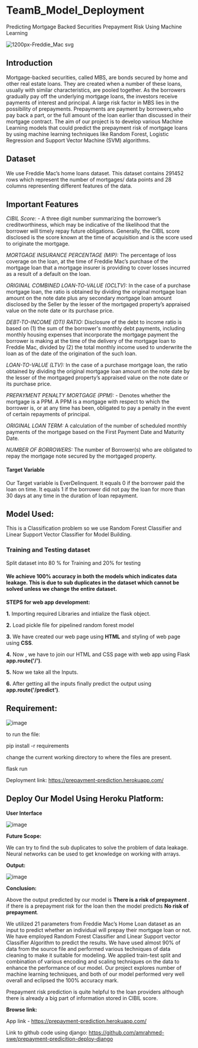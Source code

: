 # TeamB_Model_Deployment
Predicting Mortgage Backed Securities Prepayment Risk Using Machine Learning

![1200px-Freddie_Mac svg](https://user-images.githubusercontent.com/78646864/136017729-8b90fe01-9fdc-4840-8887-b271c266e51c.png)



## Introduction
Mortgage-backed securities, called MBS, are bonds secured by home and other real estate loans. They are created when a number of these loans, usually with similar characteristics, are pooled together. As the borrowers gradually pay off the underlying mortgage loans, the investors receive payments of interest and principal. A large risk factor in MBS lies in the possibility of prepayments. Prepayments are payment by borrowers,who pay back a part, or the full amount of the loan earlier than discussed in their mortgage contract. The aim of our project is to develop various Machine Learning models that could predict the prepayment risk of mortgage loans by using machine learning techniques like Random Forest, Logistic Regression and Support Vector Machine (SVM) algorithms.

## Dataset
We use Freddie Mac’s home loans dataset. This dataset contains 291452 rows which represent the number of mortgages/ data points and 28 columns representing different features of the data.

## Important Features

*CIBIL Score:* - A three digit number summarizing the borrower’s creditworthiness, which may be indicative of the likelihood that the borrower will timely repay future obligations. Generally, the CIBIL score disclosed is the score known at the time of acquisition and is the score used to originate the mortgage.

*MORTGAGE INSURANCE PERCENTAGE (MIP):* The percentage of loss coverage on the loan, at the time of Freddie Mac’s purchase of the mortgage loan that a mortgage insurer is providing to cover losses incurred as a result of a default on the loan.

*ORIGINAL COMBINED LOAN-TO-VALUE (OCLTV):* In the case of a purchase mortgage loan, the ratio is obtained by dividing the original mortgage loan amount on the note date plus any secondary mortgage loan amount disclosed by the Seller by the lesser of the mortgaged property’s appraised value on the note date or its purchase price.

*DEBT-TO-INCOME (DTI) RATIO:* Disclosure of the debt to income ratio is based on (1) the sum of the borrower's monthly debt payments, including monthly housing expenses that incorporate the mortgage payment the borrower is making at the time of the delivery of the mortgage loan to Freddie Mac, divided by (2) the total monthly income used to underwrite the loan as of the date of the origination of the such loan.

*LOAN-TO-VALUE (LTV):* In the case of a purchase mortgage loan, the ratio obtained by dividing the original mortgage loan amount on the note date by the lesser of the mortgaged property’s appraised value on the note date or its purchase price.

*PREPAYMENT PENALTY MORTGAGE (PPM):* - Denotes whether the mortgage is a PPM. A PPM is a mortgage with respect to which the borrower is, or at any time has been, obligated to pay a penalty in the event of certain repayments of principal.

*ORIGINAL LOAN TERM:* A calculation of the number of scheduled monthly payments of the mortgage based on the First Payment Date and Maturity Date.

*NUMBER OF BORROWERS:* The number of Borrower(s) who are obligated to repay the mortgage note secured by the mortgaged property.

#### Target Variable
Our Target variable is EverDelinquent. It equals 0 if the borrower paid the loan on time. It equals 1 if the borrower did not pay the loan for more than 30 days at any time in the duration of loan repayment.

## Model Used:
This is a Classification problem so we use Random Forest Classifier and Linear Support Vector Classifier for Model Building.
### Training and Testing dataset
Split dataset into 80 % for Training and 20% for testing

#### We achieve 100% accuracy in both the models which indicates data leakage. This is due to sub duplicates in the dataset which cannot be solved unless we change the entire dataset.


**STEPS for web app development:**

**1.** Importing required Libraries and intialize the flask object.

**2.** Load pickle file for pipelined random forest model

**3.** We have created our web page using **HTML** and styling of web page using **CSS**.

**4.** Now , we have to join our HTML and CSS page with web app using Flask **app.route('/')**.

**5.** Now we take all the Inputs.

**6.** After getting all the inputs finally predict the output using **app.route('/predict')**.

## Requirement:

![image](https://user-images.githubusercontent.com/56593219/175295481-76829f59-9ccd-477c-921c-4d4a1f4072c9.png)

to run the file:

pip install -r requirements

change the current working directory to where the files are present.

flask run

Deployment link: https://prepayment-prediction.herokuapp.com/

## Deploy Our Model Using Heroku Platform:

**User Interface**

![image](https://user-images.githubusercontent.com/56593219/175866157-45ec0e89-d398-47ca-a48f-634e6f59403b.png)


**Future Scope:**

We can try to find the sub duplicates to solve the problem of data leakage. Neural networks can be used to get knowledge on working with arrays.


**Output:**

![image](https://user-images.githubusercontent.com/56593219/175866306-da24518c-8a96-4c90-bb80-aafab55c7532.png)


**Conclusion:**

Above the output predicted by our model is **There is a risk of prepayment** .
if there is a prepayment risk for the loan then the model predicts **No risk of prepayment**.

We utilized 21 parameters from Freddie Mac’s Home Loan dataset as an input to predict whether an individual will prepay their mortgage loan or not. We have employed Random Forest Classifier and Linear Support vector Classifier Algorithm to predict the results. We have used almost 90% of data from the source file and performed various techniques of data cleaning to make it suitable for modeling. We applied train-test split and combination of various encoding and scaling techniques on the data to enhance the performance of our model. Our project explores number of machine learning techniques, and both of our model performed very well overall and eclipsed the 100% accuracy mark.

Prepayment risk prediction is quite helpful to the loan providers although there is already a big part of information stored in CIBIL score.

**Browse link:**

App link - https://prepayment-prediction.herokuapp.com/


Link to github code using django: https://github.com/amrahmed-swe/prepayment-predicition-deploy-django

